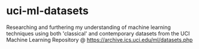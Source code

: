 # uci-ml-datasets
Researching and furthering my understanding of machine learning techniques using both 'classical' and contemporary datasets from the UCI Machine Learning Repository @ https://archive.ics.uci.edu/ml/datasets.php
